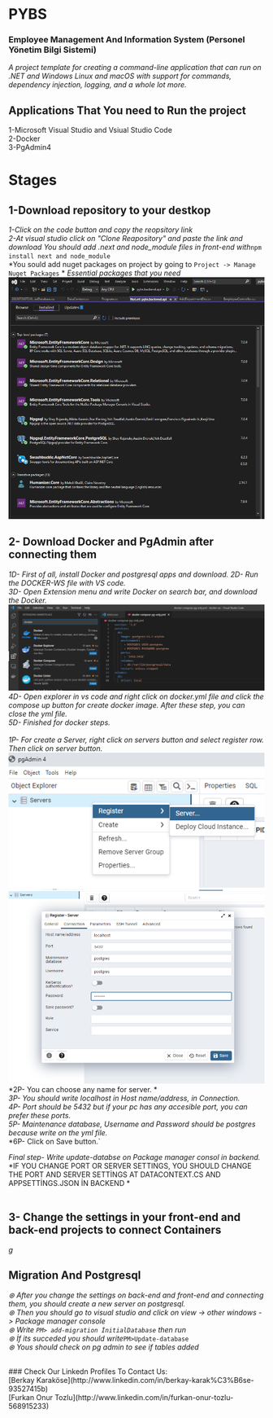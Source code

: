 # PYBS 
### Employee Management And Information System (Personel Yönetim Bilgi Sistemi)
*A project template for creating a command-line application that can run on .NET and Windows Linux and macOS with support for commands, dependency injection, logging, and a whole lot more.*<br/>
## Applications That You need to Run the project <br/>

1-Microsoft Visual Studio and Vsiual Studio Code <br/>
2-Docker <br/>
3-PgAdmin4 <br/>

# Stages <br/>

## 1-Download repository to your destkop <br/>
*1-Click on the code button and copy the reopsitory link* <br/>
*2-At visual studio click on "Clone Reapository" and  paste the link and download*
*You should add .next and node_module files in front-end with*`npm install next and node_module` <br/>
*You sould add nuget packages on project by going to `Project -> Manage Nuget Packages` *
*Essential packages that you need*
![packages](https://github.com/karakoseberkay/Pybs/blob/project-update-entitiy-to-dto/img/NugetPackages.png) <br/>
## 2- Download Docker and PgAdmin after connecting them <br/>
*1D- First of all, install Docker and postgresql apps and download.*
*2D- Run the DOCKER-WS file with VS code.* <br/>
*3D- Open Extension menu and write Docker on search bar, and download the Docker.* <br/>
![Docker-Ws](https://github.com/karakoseberkay/Pybs/blob/project-update-entitiy-to-dto/img/Docker-ws.png)
*4D- Open explorer in vs code and right click on docker.yml file and click the compose up button for create docker image. After these step, you can close the yml file.* <br/>
*5D- Finished for docker steps.* <br/>
<br/>
*1P- For create a Server, right click on servers button and select register row. Then click on server button.* <br/>
![CREATE SERVER](https://github.com/karakoseberkay/Pybs/blob/project-update-entitiy-to-dto/img/CreatingServer.png)
![Register](https://github.com/karakoseberkay/Pybs/blob/project-update-entitiy-to-dto/img/register-server.png)<br/>
*2P- You can choose any name for server. * <br/>
*3P- You should write localhost in Host name/address, in Connection.* <br/>
*4P- Port should be 5432 but if your pc has any accesible port, you can prefer these ports.* <br/>
*5P- Maintenance database, Username and Password should be postgres because write on the yml file.* <br/>
*6P- Click on Save button.` <br/>

*Final step- Write update-databse on Package manager consol in backend.* <br/>
*IF YOU CHANGE PORT OR SERVER SETTINGS, YOU SHOULD CHANGE THE PORT AND SERVER SETTİNGS AT DATACONTEXT.CS AND APPSETTİNGS.JSON İN BACKEND * <br/>
 <br/>
## 3- Change the settings in your front-end and back-end projects to connect Containers <br/>
*g*
## Migration And Postgresql <br/>
*⊛ After you change the settings on back-end and front-end and connecting them, you should create a new server on postgresql.*<br/>
*⊛ Then you should go to visual studio and click on view -> other windows -> Package manager console*<br/>
*⊛ Write *`PM> add-migration İnitialDatabase`* then run*<br/>
*⊛ İf its succeded you should write*`PM>Update-database`<br/>
*⊛ Yous should check on pg admin to see if tables added*<br/>

<br/>
### Check Our Linkedn Profiles To Contact Us: <br/>
[Berkay Karaköse](http://www.linkedin.com/in/berkay-karak%C3%B6se-93527415b)   <br/>
[Furkan Onur Tozlu](http://www.linkedin.com/in/furkan-onur-tozlu-568915233)

